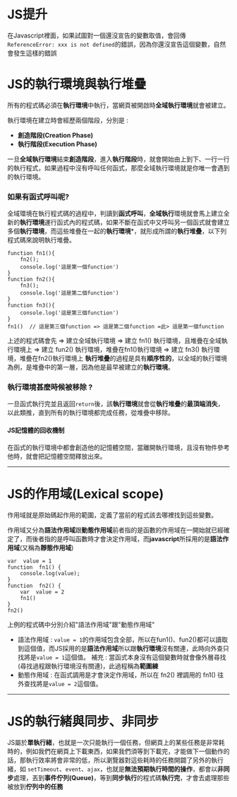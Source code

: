 
# JS提升
在Javascript裡面，如果試圖對一個還沒宣告的變數取值，會回傳`ReferenceError: xxx is not defined`的錯誤，因為你還沒宣告這個變數，自然會發生這樣的錯誤
# JS的執行環境與執行堆疊
所有的程式碼必須在**執行環境**中執行，當網頁被開啟時**全域執行環境**就會被建立。

執行環境在建立時會經歷兩個階段，分別是 :
- **創造階段(Creation Phase)**
- **執行階段(Execution Phase)**

一旦**全域執行環境**結束**創造階段**，進入**執行階段**時，就會開始由上到下、一行一行的執行程式，如果過程中沒有呼叫任何函式，那麼全域執行環境就是你唯一會遇到的執行環境。
### 如果有函式呼叫呢?
全域環境在執行程式碼的過程中，判讀到**函式呼叫**，**全域執行**環境就會馬上建立全新的**執行環境**運行函式內的程式碼，如果不斷在函式中又呼叫另一個函式就會建立多個**執行環境**，而這些堆疊在一起的**執行環境***，就形成所謂的**執行堆疊**，以下列程式碼來說明執行堆疊。
```
function fn1(){
    fn2();
    console.log('這是第一個function')
}
function fn2(){
    fn3();
    console.log('這是第二個function')
}
function fn3(){
    console.log('這是第三個function')
}
fn1()  // 這是第三個function => 這是第二個function =此> 這是第一個function
```
上述的程式碼會先 => 建立全域執行環境 => 建立 fn1() 執行環境，且堆疊在全域執行環境上 => 建立 fun2() 執行環境，堆疊在fn1()執行環境 => 建立 fn3() 執行環境，堆疊在fn2()執行環境上
**執行堆疊**的過程是具有**順序性的**，以全域的執行環境為例，是堆疊中的第一層，因為他是最早被建立的**執行環境**。
### 執行環境甚麼時候被移除 ?
一旦函式執行完並且返回`return`後，該**執行環境**就會從**執行堆疊**的**最頂端消失**，以此類推，直到所有的執行環境都完成任務，從堆疊中移除。

#### JS記憶體的回收機制
在函式的執行環境中都會創造他的記憶體空間，當離開執行環境，且沒有物件參考他時，就會把記憶體空間釋放出來。

---
# JS的作用域(Lexical scope)

作用域就是原始碼起作用的範圍，定義了當前的程式該去哪裡找到這些變數。

作用域又分為**語法作用域**跟**動態作用域**前者指的是函數的作用域在一開始就已經確定了，而後者指的是呼叫函數時才會決定作用域，而**javascript**所採用的是**語法作用域**(又稱為**靜態作用域**)


```
var  value = 1
function  fn1() {
    console.log(value);
}
function  fn2() {
    var  value = 2
    fn1()
}
fn2()
```
上例的程式碼中分別介紹"語法作用域"跟"動態作用域"
- 語法作用域 : `value = 1`的作用域包含全部，所以在fun1()、fun2()都可以讀取到這個值，而JS採用的是**語法作用域**所以跟**執行環境**沒有關連，此時向外查只找將是`value = 1`這個值。
 補充 : 當函式本身沒有這個變數時就會像外層尋找(尋找過程跟執行環境沒有關連)，此過程稱為**範圍練**
- 動態作用域 : 在函式調用是才會決定作用域，所以在 fn2() 裡調用的 fn1() 往外查找將是`value = 2`這個值。
---
# JS的執行緒與同步、非同步
JS屬於**單執行緒**，也就是一次只能執行一個任務，但網頁上的某些任務是非常耗時的，例如我們在網頁上下載東西，如果我們須等到下載完，才能做下一個動作的話，那執行效率將會非常的低，所以瀏覽器對這些耗時的任務開闢了另外的執行緒，如
`setTimeout`、`event`、`ajax`，也就是**無法預期執行時間的操作**，都會以**非同步**處理，丟到**事件佇列(Queue)**，等到**同步執行**的程式碼**執行完**，才會去處理那些被放到**佇列中的任務**
